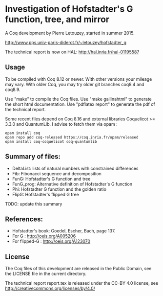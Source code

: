 
Investigation of Hofstadter's G function, tree, and mirror
==========================================================

A Coq development by Pierre Letouzey, started in summer 2015.

http://www.pps.univ-paris-diderot.fr/~letouzey/hofstadter_g

The technical report is now on HAL: http://hal.inria.fr/hal-01195587

Usage
-----

To be compiled with Coq 8.12 or newer. With other versions your mileage may
vary. With older Coq, you may try older git branches coq8.4 and coq8.9.

Use "make" to compile the Coq files.
Use "make gallinahtml" to generate the short html documentation.
Use "pdflatex report" to generate the pdf of the technical report.

Some recent files depend on Coq 8.16 and external libraries Coquelicot >= 3.3.0
and QuantumLib. I advise to fetch them via opam :

```
opam install coq
opam repo add coq-released https://coq.inria.fr/opam/released
opam install coq-coquelicot coq-quantumlib
```

Summary of files:
----------------

- DeltaList: lists of natural numbers with constrained differences
- Fib: Fibonacci sequence and decomposition
- FunG: Hofstadter's G function and tree
- FunG_prog: Alternative definition of Hofstadter's G function
- Phi: Hofstadter G function and the golden ratio
- FlipG: Hofstadter's flipped G tree

TODO: update this summary

References:
----------

- Hofstadter's book: Goedel, Escher, Bach, page 137.
- For G : http://oeis.org/A005206
- For flipped-G : http://oeis.org/A123070

License
-------

The Coq files of this development are released in the Public Domain,
see the LICENSE file in the current directory.

The technical report report.tex is released under the CC-BY 4.0 license,
see http://creativecommons.org/licenses/by/4.0/

